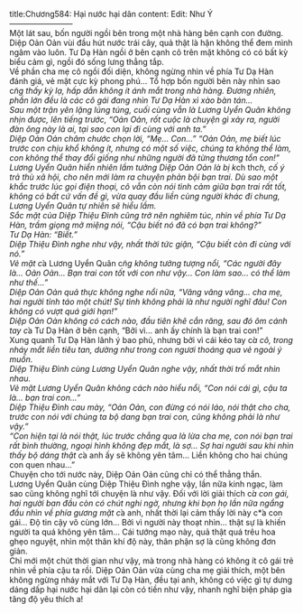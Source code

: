 title:Chương584: Hại nước hại dân
content:
Edit: Như Ý<br>————————<br>Một lát sau, bốn người ngồi bên trong một nhà hàng bên cạnh con đường.<br>Diệp Oản Oản vùi đầu hút nước trái cây, quả thật là hận không thể đem mình ngâm vào luôn. Tư Dạ Hàn ngồi ở bên cạnh cô trên mặt không có có bất kỳ biểu cảm gì, ngồi đó sống lưng thẳng tắp.<br>Về phần cha mẹ cô ngồi đối diện, không ngừng nhìn về phía Tư Dạ Hàn đánh giá, vẻ mặt cực kỳ phong phú… Tổ hợp bốn người bên này nhìn sao c*̃ng thấy kỳ lạ, hấp dẫn không ít ánh mắt trong nhà hàng. Đương nhiên, phần lớn đều là các cô gái đang nhìn Tư Dạ Hàn xì xào bàn tán…<br>Sau một trận yên lặng lúng túng, cuối cùng vẫn là Lương Uyển Quân không nhịn được, lên tiếng trước, “Oản Oản, rốt cuộc là chuyện gì xảy ra, người đàn ông này là ai, tại sao con lại đi cùng với anh ta.”<br>Diệp Oản Oản châm chước chọn lời, “Mẹ… Con…” “Oản Oản, mẹ biết lúc trước con chịu khổ không ít, nhưng có một số việc, chúng ta không thể làm, con không thể thay đổi giống như những người đã từng thương tổn con!”<br>Lương Uyển Quân hiển nhiên lầm tưởng Diệp Oản Oản là bị k*ch th*ch, cố ý trả thù xã hội, cho nên mới làm ra chuyện phản bội bạn trai. Dù sao một khắc trước lúc gọi điện thoại, cô vẫn còn nói tình cảm giữa bạn trai rất tốt, không có bất cứ vấn đề gì, vừa quay đầu liền cùng người khác đi chung, Lương Uyển Quân tự nhiên sẽ hiểu lầm.<br>Sắc mặt của Diệp Thiệu Đình cũng trở nên nghiêm túc, nhìn về phía Tư Dạ Hàn, trầm giọng mở miệng nói, “Cậu biết nó đã có bạn trai không?”<br>Tư Dạ Hàn: “Biết.”<br>Diệp Thiệu Đình nghe như vậy, nhất thời tức giận, “Cậu biết còn đi cùng với nó.”<br>Vẻ mặt c*̉a Lương Uyển Quân c*̃ng không tưởng tượng nổi, “Các người đây là… Oản Oản… Bạn trai con tốt với con như vậy… Con làm sao… có thể làm như thế…”<br>Diệp Oản Oản quả thực không nghe nổi nữa, “Vâng vâng vâng… cha mẹ, hai người tỉnh táo một chút! Sự tình không phải là như người nghĩ đâu! Con không có vượt quá giới hạn!”<br>Diệp Oản Oản không có cách nào, đầu tiên khẽ cắn răng, sau đó ôm cánh tay c*̉a Tư Dạ Hàn ở bên cạnh, “Bởi vì… anh ấy chính là bạn trai con!”<br>Xung quanh Tư Dạ Hàn lãnh ý bao phủ, nhưng bởi vì cái kéo tay c*̉a cô, trong nháy mắt liền tiêu tan, dường như trong con ngươi thoáng qua vẻ ngoài ý muốn.<br>Diệp Thiệu Đình cùng Lương Uyển Quân nghe vậy, nhất thời trố mắt nhìn nhau.<br>Vẻ mặt Lương Uyển Quân không cách nào hiểu nổi, “Con nói cái gì, cậu ta là… bạn trai con…”<br>Diệp Thiệu Đình cau mày, “Oản Oản, con đừng có nói láo, nói thật cho cha, trước con nói với chúng ta bộ dang bạn trai con, cũng không phải là như vậy.”<br>“Con hiện tại là nói thật, lúc trước chẳng qua là lừa cha mẹ, con nói bạn trai rất bình thường, ngoại hình không đẹp mắt, là sợ… Sợ hai người sau khi nhìn thấy bộ dáng thật c*̉a anh ấy sẽ không yên tâm… Liền không cho hai chúng con quen nhau…”<br>Chuyện cho tới nước này, Diệp Oản Oản cũng chỉ có thể thẳng thắn.<br>Lương Uyển Quân cùng Diệp Thiệu Đình nghe vậy, lần nữa kinh ngạc, làm sao cũng không nghĩ tới chuyện là như vậy. Đối với lời giải thích c*̉a con gái, hai người ban đầu còn có chút nghi ngờ, nhưng khi bọn họ lần nữa ngẩng đầu nhìn về phía gương mặt c*̉a anh, nhất thời lại cảm thấy lời này c*̉a con gái… Độ tin cậy vô cùng lớn… Bởi vì người này thoạt nhìn… thật sự là khiến người ta quá không yên tâm… Cái tướng mạo này, quả thật quá trêu hoa ghẹo nguyệt, nhìn một thân khí độ này, thân phận sợ là cũng không đơn giản.<br>Chỉ mới một chút thời gian như vậy, mà trong nhà hàng có không ít cô gái trẻ nhìn về phía cậu ta rồi. Diệp Oản Oản vừa cùng cha mẹ giải thích, một bên không ngừng nháy mắt với Tư Dạ Hàn, đều tại anh, không có việc gì tự dưng dáng dấp hại nước hại dân lại còn có tiền như vậy, nhanh nghĩ biện pháp gia tăng độ yêu thích a!